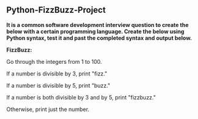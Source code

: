 ## Python-FizzBuzz-Project

**It is a common software development interview question to create the below with a certain programming language. Create the below using Python syntax, test it and past the completed syntax and output below.** 

**FizzBuzz:**

Go through the integers from 1 to 100.

If a number is divisible by 3, print "fizz."

If a number is divisible by 5, print "buzz."

If a number is both divisible by 3 and by 5, print "fizzbuzz."

Otherwise, print just the number.

